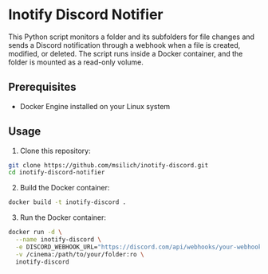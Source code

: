 # Inotify Discord Notifier

This Python script monitors a folder and its subfolders for file changes and sends a Discord notification through a webhook when a file is created, modified, or deleted. The script runs inside a Docker container, and the folder is mounted as a read-only volume.

## Prerequisites

- Docker Engine installed on your Linux system

## Usage

1. Clone this repository:

```bash
git clone https://github.com/msilich/inotify-discord.git
cd inotify-discord-notifier
```

2. Build the Docker container:
```bash
docker build -t inotify-discord .
```

3. Run the Docker container:
```bash
docker run -d \
  --name inotify-discord \
  -e DISCORD_WEBHOOK_URL="https://discord.com/api/webhooks/your-webhook-url" \
  -v /cinema:/path/to/your/folder:ro \
  inotify-discord

